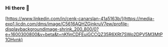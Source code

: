 ### Hi there 👋
[https://www.linkedin.com/in/cenk-canarslan-41a5163b/](https://media-exp1.licdn.com/dms/image/C5616AQHZGjnkruV7ew/profile-displaybackgroundimage-shrink_200_800/0?e=1600300800&v=beta&t=nKfjnCDFEuiGCCQZ35R6XRt7SWo2DPV5M3MtP1OHvnk)

<!--
**cenkc/cenkc** is a ✨ _special_ ✨ repository because its `README.md` (this file) appears on your GitHub profile.

Here are some ideas to get you started:

- 🔭 I’m currently working on ...
- 🌱 I’m currently learning ...
- 👯 I’m looking to collaborate on ...
- 🤔 I’m looking for help with ...
- 💬 Ask me about ...
- 📫 How to reach me: ...
- 😄 Pronouns: ...
- ⚡ Fun fact: ...
-->
